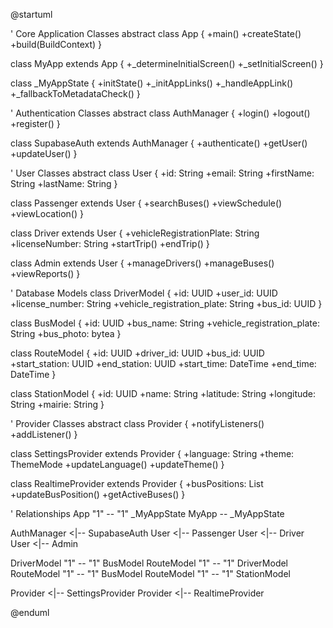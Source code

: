 @startuml

' Core Application Classes
abstract class App {
    +main()
    +createState()
    +build(BuildContext)
}

class MyApp extends App {
    +_determineInitialScreen()
    +_setInitialScreen()
}

class _MyAppState {
    +initState()
    +_initAppLinks()
    +_handleAppLink()
    +_fallbackToMetadataCheck()
}

' Authentication Classes
abstract class AuthManager {
    +login()
    +logout()
    +register()
}

class SupabaseAuth extends AuthManager {
    +authenticate()
    +getUser()
    +updateUser()
}

' User Classes
abstract class User {
    +id: String
    +email: String
    +firstName: String
    +lastName: String
}

class Passenger extends User {
    +searchBuses()
    +viewSchedule()
    +viewLocation()
}

class Driver extends User {
    +vehicleRegistrationPlate: String
    +licenseNumber: String
    +startTrip()
    +endTrip()
}

class Admin extends User {
    +manageDrivers()
    +manageBuses()
    +viewReports()
}

' Database Models
class DriverModel {
    +id: UUID
    +user_id: UUID
    +license_number: String
    +vehicle_registration_plate: String
    +bus_id: UUID
}

class BusModel {
    +id: UUID
    +bus_name: String
    +vehicle_registration_plate: String
    +bus_photo: bytea
}

class RouteModel {
    +id: UUID
    +driver_id: UUID
    +bus_id: UUID
    +start_station: UUID
    +end_station: UUID
    +start_time: DateTime
    +end_time: DateTime
}

class StationModel {
    +id: UUID
    +name: String
    +latitude: String
    +longitude: String
    +mairie: String
}

' Provider Classes
abstract class Provider {
    +notifyListeners()
    +addListener()
}

class SettingsProvider extends Provider {
    +language: String
    +theme: ThemeMode
    +updateLanguage()
    +updateTheme()
}

class RealtimeProvider extends Provider {
    +busPositions: List<BusPosition>
    +updateBusPosition()
    +getActiveBuses()
}

' Relationships
App "1" -- "1" _MyAppState
MyApp -- _MyAppState

AuthManager <|-- SupabaseAuth
User <|-- Passenger
User <|-- Driver
User <|-- Admin

DriverModel "1" -- "1" BusModel
RouteModel "1" -- "1" DriverModel
RouteModel "1" -- "1" BusModel
RouteModel "1" -- "1" StationModel

Provider <|-- SettingsProvider
Provider <|-- RealtimeProvider

@enduml
